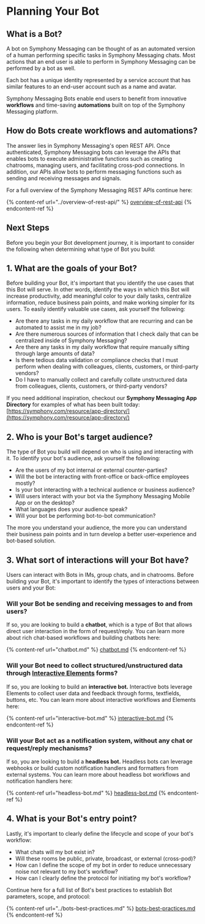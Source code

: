 # Planning Your Bot

## What is a Bot?

A bot on Symphony Messaging can be thought of as an automated version of a human performing specific tasks in Symphony Messaging chats. Most actions that an end user is able to perform in Symphony Messaging can be performed by a bot as well.

Each bot has a unique identity represented by a service account that has similar features to an end-user account such as a name and avatar.

Symphony Messaging Bots enable end users to benefit from innovative **workflows** and time-saving **automations** built on top of the Symphony Messaging platform.

## How do Bots create workflows and automations?

The answer lies in Symphony Messaging's open REST API. Once authenticated, Symphony Messaging bots can leverage the APIs that enables bots to execute administrative functions such as creating chatrooms, managing users, and facilitating cross-pod connections. In addition, our APIs allow bots to perform messaging functions such as sending and receiving messages and signals.

For a full overview of the Symphony Messaging REST APIs continue here:

{% content-ref url="../overview-of-rest-api/" %}
[overview-of-rest-api](../overview-of-rest-api/)
{% endcontent-ref %}

## Next Steps

Before you begin your Bot development journey, it is important to consider the following when determining what type of Bot you build:

## 1.  What are the goals of your Bot?

Before building your Bot, it's important that you identify the use cases that this Bot will serve. In other words, identify the ways in which this Bot will increase productivity, add meaningful color to your daily tasks, centralize information, reduce business pain points, and make working simpler for its users. To easily identify valuable use cases, ask yourself the following:

* Are there any tasks in my daily workflow that are recurring and can be automated to assist me in my job?
* Are there numerous sources of information that I check daily that can be centralized inside of Symphony Messaging?
* Are there any tasks in my daily workflow that require manually sifting through large amounts of data?
* Is there tedious data validation or compliance checks that I must perform when dealing with colleagues, clients, customers, or third-party vendors?
* Do I have to manually collect and carefully collate unstructured data from colleagues, clients, customers, or third-party vendors?

If you need additional inspiration, checkout our **Symphony Messaging App Directory** for examples of what has been built today: [https://symphony.com/resource/app-directory/](https://symphony.com/resource/app-directory/)

## 2.  Who is your Bot's target audience?

The type of Bot you build will depend on who is using and interacting with it. To identify your bot's audience, ask yourself the following:

* Are the users of my bot internal or external counter-parties?
* Will the bot be interacting with front-office or back-office employees mostly?
* Is your bot interacting with a technical audience or business audience?
* Will users interact with your bot via the Symphony Messaging Mobile App or on the desktop?
* What languages does your audience speak?
* Will your bot be performing bot-to-bot communication?

The more you understand your audience, the more you can understand their business pain points and in turn develop a better user-experience and bot-based solution.

## 3.  What sort of interactions will your Bot have?

Users can interact with Bots in IMs, group chats, and in chatrooms. Before building your Bot, it's important to identify the types of interactions between users and your Bot:

### Will your Bot be sending and receiving messages to and from users?

If so, you are looking to build a **chatbot**, which is a type of Bot that allows direct user interaction in the form of request/reply. You can learn more about rich chat-based workflows and building chatbots here:

{% content-ref url="chatbot.md" %}
[chatbot.md](chatbot.md)
{% endcontent-ref %}

### Will your Bot need to collect structured/unstructured data through [Interactive Elements](../messages/overview-of-messageml/symphony-elements-1/) forms?

If so, you are looking to build an **interactive bot.** Interactive bots leverage Elements to collect user data and feedback through forms, textfields, buttons, etc. You can learn more about interactive workflows and Elements here:

{% content-ref url="interactive-bot.md" %}
[interactive-bot.md](interactive-bot.md)
{% endcontent-ref %}

### Will your Bot act as a notification system, without any chat or request/reply mechanisms?

If so, you are looking to build a **headless bot.** Headless bots can leverage webhooks or build custom notification handlers and formatters from external systems. You can learn more about headless bot workflows and notification handlers here:

{% content-ref url="headless-bot.md" %}
[headless-bot.md](headless-bot.md)
{% endcontent-ref %}

## 4.  What is your Bot's entry point?

Lastly, it's important to clearly define the lifecycle and scope of your bot's workflow:

* What chats will my bot exist in?
* Will these rooms be public, private, broadcast, or external (cross-pod)?
* How can I define the scope of my bot in order to reduce unnecessary noise not relevant to my bot's workflow?
* How can I clearly define the protocol for initiating my bot's workflow?

Continue here for a full list of Bot's best practices to establish Bot parameters, scope, and protocol:

{% content-ref url="../bots-best-practices.md" %}
[bots-best-practices.md](../bots-best-practices.md)
{% endcontent-ref %}
